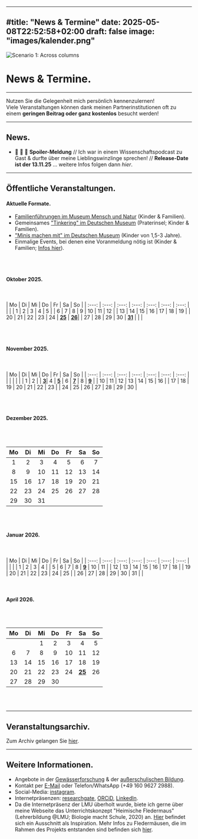 
--- 
#title: "News & Termine"
date: 2025-05-08T22:52:58+02:00
draft: false
image: "images/kalender.png"
---

![Scenario 1: Across columns](/images/kalender.png)

# **News & Termine.**
___

Nutzen Sie die Gelegenheit mich persönlich kennenzulernen!  
Viele Veranstaltungen können dank meinen Partnerinstitutionen oft zu einem **geringen Beitrag oder ganz kostenlos** besucht werden!    
___

## News.
* 📣 📣 📣 **Spoiler-Meldung** // Ich war in einem Wissenschaftspodcast zu Gast & durfte über meine Lieblingswinzlinge sprechen! // **Release-Date ist der 13.11.25** ... weitere Infos folgen dann *hier*.

___

## Öffentliche Veranstaltungen.

#### Aktuelle Formate.
* [Familienführungen im Museum Mensch und Natur](/events-familienfuehrungen/) (Kinder & Familien).
* Gemeinsames ["Tinkering" im Deutschen Museum](/events-dm/) (Praterinsel; Kinder & Familien).
* ["Minis machen mit" im Deutschen Museum](/events-dm/) (Kinder von 1,5-3 Jahre).
* Einmalige Events, bei denen eine Voranmeldung nötig ist (Kinder & Familien; [Infos hier](/events-voranmeldung/)). 

<br> <br>  


#### Oktober 2025.  
 <br> <br> 
|	Mo	|	Di	|	Mi	|	Do	|	Fr	|	Sa	|	So	|
| :---: | :---: | :---: | :---: | :---: | :---: | :---: |
|		|		|	1	|	2	|	3	|	4	|	5	|
|	6	|	7	|	8	|	9	|	10	|	11	|	12	|
|	13	|	14	|	15	|	16	|	17	|	18	|	19	|
|	20	|	21	|	22	|	23	|	24	|	**[25](/events-dm/)**  	|	**[26](/events-dm/)**|
|	27	|	28	|	29	|	30	|	**[31](/events-familienfuehrungen/)**	|		|		|   

 

<br> <br> 

#### November 2025.  
<br> <br> 
|	Mo	|	Di	|	Mi	|	Do	|	Fr	|	Sa	|	So	|
| :---: | :---: | :---: | :---: | :---: | :---: | :---: |
|		|		|		|		|		|	1	|	2	|
|	[**3**](/events-dm/)|	4	|	[**5**](/events-dm/)	|	6	|	[**7**](/events-dm/)	|	8	|	[**9**](/events-dm/)	|
|	10	|	11	|	12	|	13	|	14	|	15	|	16	|
|	17	|	18	|	19	|	20	|	21	|	22	|	23	|
|	24	|	25	|	26	|	27	|	28	|	29	|	30	|  

<br> <br> 

   

#### Dezember 2025.   
 <br> <br> 

|	Mo	|	Di	|	Mi	|	Do	|	Fr	|	Sa	|	So	|
| :---: | :---: | :---: | :---: | :---: | :---: | :---: |
|	1	|	2	|	3	|	4	|	5	|	6	|	7	|
|	8	|	9	|	10	|	11	|	12	|	13	|	14	|
|	15	|	16	|	17	|	18	|	19	|	20	|	21	|
|	22	|	23	|	24	|	25	|	26	|	27	|	28	|
|	29	|	30	|	31	|		|		|		|		|

  

<br> <br> 
 
#### Januar 2026.  
 <br> <br> 
|	Mo	|	Di	|	Mi	|	Do	|	Fr	|	Sa	|	So	|
| :---: | :---: | :---: | :---: | :---: | :---: | :---: |
|		|		|		|	1	|	2	|	3	|	4	|
|	5	|	6	|	7	|	8	|	[**9**](/events-familienfuehrungen/)	|	10	|	11	|
|	12	|	13	|	14	|	15	|	16	|	17	|	18	|
|	19	|	20	|	21	|	22	|	23	|	24	|	25	|
|	26	|	27	|	28	|	29	|	30	|	31	|		|  
<br> <br> 
   

#### April 2026.  
<br> <br> 
   
|	Mo	|	Di	|	Mi	|	Do	|	Fr	|	Sa	|	So	|
| :---: | :---: | :---: | :---: | :---: | :---: | :---: |
|		|		|	1	|	2	|	3	|	4	|	5	|
|	6	|	7	|	8	|	9	|	10	|	11	|	12	|
|	13	|	14	|	15	|	16	|	17	|	18	|	19	|
|	20	|	21	|	22	|	23	|	24	|	[**25**](/events-voranmeldung/)	|	26	|
|	27	|	28	|	29	|	30	|		|		|		|  
<br> <br> 
___

## Veranstaltungsarchiv.

Zum Archiv gelangen Sie [hier](/archive/).

___

## Weitere Informationen. 
* Angebote in der [Gewässerforschung](/limnologie/) & der [außerschulischen Bildung](/wisskomm/). 
* Kontakt per [E-Mail](mailto:spyingonscience@posteo.com?subject=Kontaktaufnahme%20über%20die%20Webseite%20spyingonscience.com) oder Telefon/WhatsApp (+49 160 9627 2988).  
* Social-Media: [instagram](https://www.instagram.com/spyingonscience/).
* Internetpräsenzen: [researchgate](https://www.researchgate.net/profile/Andrea-Koplitz-Weissgerber), [ORCiD](https://orcid.org/my-orcid?orcid=0000-0001-8429-5448), [LinkedIn](https://www.linkedin.com/in/andrea-koplitz-weissgerber/).
* Da die Internetpräsenz der LMU überholt wurde, biete ich gerne über meine Webseite das Unterrichtskonzept "Heimische Fledermaus" (Lehrerbildung @LMU; Biologie macht Schule, 2020) an. [Hier](/images/Unterrichtskonzept_Lehrkraft_Beispiel.pdf) befindet sich ein Ausschnitt als Inspiration. Mehr Infos zu Fledermäusen, die im Rahmen des Projekts entstanden sind befinden sich [hier](/images/fledermauswissen.pdf).  